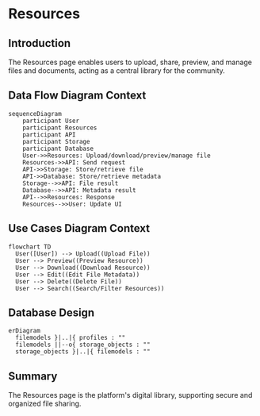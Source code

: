 # Resources

## Introduction
The Resources page enables users to upload, share, preview, and manage files and documents, acting as a central library for the community.

## Data Flow Diagram Context
```mermaid
sequenceDiagram
    participant User
    participant Resources
    participant API
    participant Storage
    participant Database
    User->>Resources: Upload/download/preview/manage file
    Resources->>API: Send request
    API->>Storage: Store/retrieve file
    API->>Database: Store/retrieve metadata
    Storage-->>API: File result
    Database-->>API: Metadata result
    API-->>Resources: Response
    Resources-->>User: Update UI
```

## Use Cases Diagram Context
```mermaid
flowchart TD
  User([User]) --> Upload((Upload File))
  User --> Preview((Preview Resource))
  User --> Download((Download Resource))
  User --> Edit((Edit File Metadata))
  User --> Delete((Delete File))
  User --> Search((Search/Filter Resources))
```


## Database Design
```mermaid
erDiagram
  filemodels }|..|{ profiles : ""
  filemodels ||--o{ storage_objects : ""
  storage_objects }|..|{ filemodels : ""
```

## Summary
The Resources page is the platform's digital library, supporting secure and organized file sharing. 